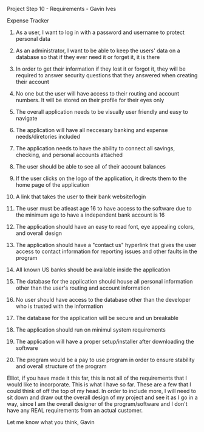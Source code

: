 Project Step 10 - Requirements - Gavin Ives

Expense Tracker

1. As a user, I want to log in with a password and username to protect personal data

2. As an administrator, I want to be able to keep the users' data on a database so that if they ever need it or forget it, it is there

3. In order to get their information if they lost it or forgot it, they will be required to answer security questions that they answered when creating their account

4. No one but the user will have access to their routing and account numbers. It will be stored on their profile for their eyes only

5. The overall application needs to be visually user friendly and easy to navigate

6. The application will have all neccesary banking and expense needs/diretories included

7. The application needs to have the ability to connect all savings, checking, and personal accounts attached 

8. The user should be able to see all of their account balances

9. If the user clicks on the logo of the application, it directs them to the home page of the application

10. A link that takes the user to their bank website/login

11. The user must be atleast age 16 to have access to the software due to the minimum age to have a independent bank account is 16

12. The application should have an easy to read font, eye appealing colors, and overall design

13. The application should have a "contact us" hyperlink that gives the user access to contact information for reporting issues and other faults in the program

14. All known US banks should be available inside the application

15. The database for the application should house all personal information other than the user's routing and account information

16. No user should have access to the database other than the developer who is trusted with the information

17. The database for the application will be secure and un breakable

18. The application should run on minimul system requirements

19. The application will have a proper setup/installer after downloading the software

20. The program would be a pay to use program in order to ensure stability and overall structure of the program

Elliot, if you have made it this far, this is not all of the requirements that I would like to incorporate. This is what I have so far. These are a few that I could think of off the top of my head. In order to include more, I will need to sit down and draw out the overall design of my project and see it as I go in a way, since I am the overall designer of the program/software and I don't have any REAL requirements from an actual customer. 

Let me know what you think,
Gavin 

